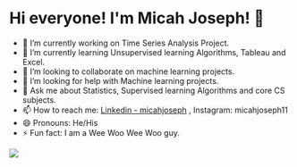 # Hi everyone! I'm Micah Joseph! 👋




- 🔭 I’m currently working on Time Series Analysis Project.
- 🌱 I’m currently learning Unsupervised learning Algorithms, Tableau and Excel.
- 👯 I’m looking to collaborate on machine learning projects.
- 🤔 I’m looking for help with Machine learning projects.
- 💬 Ask me about Statistics, Supervised learning Algorithms and core  CS subjects.
- 📫 How to reach me: [Linkedin - micahjoseph](https://www.linkedin.com/in/micah-joseph-a96b301a5/) , Instagram: micahjoseph11
- 😄 Pronouns: He/His
- ⚡ Fun fact: I am a Wee Woo Wee Woo guy.

<img src ="https://github-readme-stats.vercel.app/api?username=micahjoseph&show_icons=true&theme=radical">

